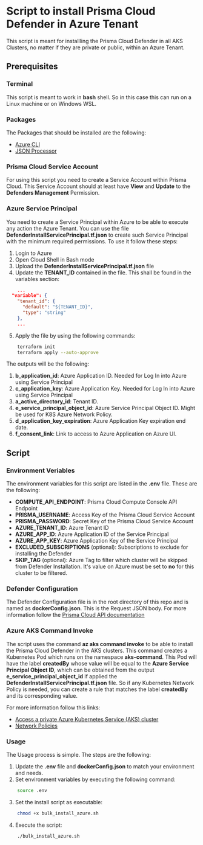 # Script to install Prisma Cloud Defender in Azure Tenant
This script is meant for installling the Prisma Cloud Defender in all AKS Clusters, no matter if they are private or public, within an Azure Tenant. 

## Prerequisites
### Terminal
This script is meant to work in **bash** shell. So in this case this can run on a Linux machine or on Windows WSL.

### Packages
The Packages that should be installed are the following:
* [Azure CLI](https://learn.microsoft.com/en-us/cli/azure/install-azure-cli-linux?pivots=apt)
* [JSON Processor](https://jqlang.github.io/jq/download/)

### Prisma Cloud Service Account
For using this script you need to create a Service Account within Prisma Cloud. This Service Account should at least have **View** and **Update** to the **Defenders Management** Permission. 

### Azure Service Principal
You need to create a Service Principal within Azure to be able to execute any action the Azure Tenant. You can use the file **DefenderInstallServicePrincipal.tf.json** to create such Service Principal with the minimum required permissions. To use it follow these steps:

1. Login to Azure
2. Open Cloud Shell in Bash mode
3. Upload the **DefenderInstallServicePrincipal.tf.json** file
4. Update the **TENANT_ID** contained in the file. This shall be found in the variables section:
```json
    ...
  "variable": {
    "tenant_id": {
      "default": "${TENANT_ID}",
      "type": "string"
    },
    ...
```
5. Apply the file by using the following commands:
```bash
    terraform init
    terraform apply --auto-approve
```

The outputs will be the following:
1. **b_application_id**: Azure Application ID. Needed for Log In into Azure using Service Principal
2. **c_application_key**: Azure Application Key. Needed for Log In into Azure using Service Principal
3. **a_active_directory_id**: Tenant ID.
4. **e_service_principal_object_id**: Azure Service Principal Object ID. Might be used for K8S Azure Network Policy.
5. **d_application_key_expiration**: Azure Application Key expiration end date.
6. **f_consent_link**: Link to access to Azure Application on Azure UI.

## Script
### Environment Veriables
The environment variables for this script are listed in the **.env** file. These are the following:

* **COMPUTE_API_ENDPOINT**: Prisma Cloud Compute Console API Endpoint 
* **PRISMA_USERNAME**: Access Key of the Prisma Cloud Service Account
* **PRISMA_PASSWORD**: Secret Key of the Prisma Cloud Service Account
* **AZURE_TENANT_ID**: Azure Tenant ID
* **AZURE_APP_ID**: Azure Application ID of the Service Principal
* **AZURE_APP_KEY**: Azure Application Key of the Service Principal
* **EXCLUDED_SUBSCRIPTIONS** (optional): Subscriptions to exclude for installing the Defender 
* **SKIP_TAG** (optional): Azure Tag to filter which cluster will be skipped from Defender Installation. It's value on Azure must be set to **no** for this cluster to be filtered.

### Defender Configuration
The Defender Configuration file is in the root directory of this repo and is named as **dockerConfig.json**. This is the Request JSON body. For more information follow the [Prisma Cloud API documentation](https://pan.dev/compute/api/post-defenders-daemonset-yaml/) 

### Azure AKS Command Invoke
The script uses the command **az aks command invoke** to be able to install the Prisma Cloud Defender in the AKS clusters. This command creates a Kubernetes Pod which runs on the namespace **aks-command**. This Pod will have the label **createdBy** whose value will be equal to the **Azure Service Principal Object ID**, which can be obtained from the output **e_service_principal_object_id** if applied the **DefenderInstallServicePrincipal.tf.json** file. So if any Kubernetes Network Policy is needed, you can create a rule that matches the label **createdBy** and its corresponding value.

For more information follow this links:
* [Access a private Azure Kubernetes Service (AKS) cluster](https://learn.microsoft.com/en-us/azure/aks/access-private-cluster?tabs=azure-cli)
* [Network Policies](https://kubernetes.io/docs/concepts/services-networking/network-policies/)


### Usage
The Usage process is simple. The steps are the following:

1. Update the **.env** file and **dockerConfig.json** to match your environment and needs.
2. Set environment variables by executing the following command:
```bash
    source .env
``` 
3. Set the install script as executable:
```bash
    chmod +x bulk_install_azure.sh
```
4. Execute the script:
```bash
    ./bulk_install_azure.sh
```